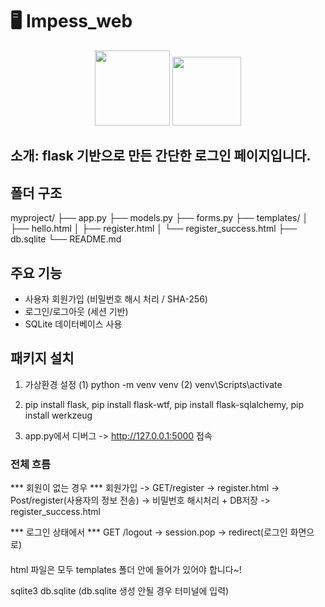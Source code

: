 # 🖥️ Impess_web

<p align="center">
  <img src="https://img.shields.io/badge/version-1.0.0-blue" width="120">
  <img src="https://img.shields.io/badge/license-MIT-green" width="110">
</p>

## 소개: flask 기반으로 만든 간단한 로그인 페이지입니다.
## 폴더 구조 
myproject/
├── app.py
├── models.py
├── forms.py
├── templates/
│ ├── hello.html
│ ├── register.html
│ └── register_success.html
├── db.sqlite
└── README.md

## 주요 기능
- 사용자 회원가입 (비밀번호 해시 처리 / SHA-256)
- 로그인/로그아웃 (세션 기반)
- SQLite 데이터베이스 사용

## 패키지 설치

1. 가상환경 설정
(1) python -m venv venv
(2) venv\Scripts\activate

2. pip install flask, pip install flask-wtf, pip install flask-sqlalchemy, pip install werkzeug

3. app.py에서 디버그 -> http://127.0.0.1:5000 접속 

### 전체 흐름 

*** 회원이 없는 경우 ***
회원가입 -> GET/register -> register.html -> Post/register(사용자의 정보 전송) -> 비밀번호 해시처리 + DB저장 -> register_success.html

*** 로그인 상태에서 ***
GET /logout -> session.pop -> redirect(로그인 화면으로)

 
####
html 파일은 모두 templates 폴더 안에 들어가 있어야 합니다~!

sqlite3 db.sqlite (db.sqlite 생성 안될 경우 터미널에 입력) 
